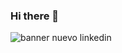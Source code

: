 ### Hi there 👋





![banner nuevo linkedin ](https://github.com/nievaflorencia/nievaflorencia/assets/93798688/32e8a25e-7afc-4be9-a346-571165ee0f05)


